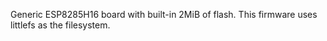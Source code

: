 Generic ESP8285H16 board with built-in 2MiB of flash. 
This firmware uses littlefs as the filesystem.
